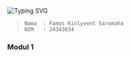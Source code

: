 <img src="https://readme-typing-svg.herokuapp.com?font=Fira+Code&weight=600&size=30&duration=3000&pause=5000&color=851c73&center=true&vCenter=true&width=1000&lines=Algoritma+Pemrograman" alt="Typing SVG" /></a>

>```
>Nama  : Famos Kinlyvent Sarumaha
>NIM   : 24343034
>```

### Modul 1

